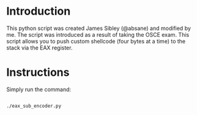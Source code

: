 Introduction
===
This python script was created James Sibley (@absane) and modified by me. The script was introduced as a result of taking the OSCE exam. This script allows you to push custom shellcode (four bytes at a time) to the stack via the EAX register.

Instructions
===
Simply run the command:
<pre><code>
./eax_sub_encoder.py
</code></pre>
